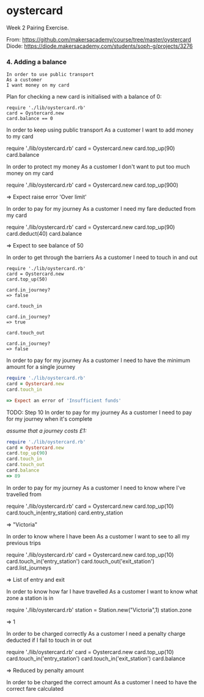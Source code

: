 # oystercard

Week 2 Pairing Exercise.

From: https://github.com/makersacademy/course/tree/master/oystercard  
Diode: https://diode.makersacademy.com/students/soph-g/projects/3276


### 4. Adding a balance

```
In order to use public transport  
As a customer  
I want money on my card  
```
Plan for checking a new card is initialised with a balance of 0:

```
require './lib/oystercard.rb'
card = Oystercard.new
card.balance == 0
```

In order to keep using public transport
As a customer
I want to add money to my card

require './lib/oystercard.rb'
card = Oystercard.new
card.top_up(90)
card.balance

In order to protect my money
As a customer
I don't want to put too much money on my card

require './lib/oystercard.rb'
card = Oystercard.new
card.top_up(900)

=> Expect raise error 'Over limit'

In order to pay for my journey
As a customer
I need my fare deducted from my card

require './lib/oystercard.rb'
card = Oystercard.new
card.top_up(90)
card.deduct(40)
card.balance

=> Expect to see balance of 50

In order to get through the barriers
As a customer
I need to touch in and out

```shell
require './lib/oystercard.rb'
card = Oystercard.new
card.top_up(50)

card.in_journey?
=> false

card.touch_in

card.in_journey?
=> true

card.touch_out

card.in_journey?
=> false

```

In order to pay for my journey
As a customer
I need to have the minimum amount for a single journey

```ruby
require './lib/oystercard.rb'
card = Oystercard.new
card.touch_in

=> Expect an error of 'Insufficient funds'
```
TODO: Step 10
In order to pay for my journey
As a customer
I need to pay for my journey when it's complete

_assume that a journey costs £1:_

```ruby
require './lib/oystercard.rb'
card = Oystercard.new
card.top_up(90)
card.touch_in
card.touch_out
card.balance
=> 89

```

In order to pay for my journey
As a customer
I need to know where I've travelled from

require './lib/oystercard.rb'
card = Oystercard.new
card.top_up(10)
card.touch_in(entry_station)
card.entry_station

=> "Victoria"

In order to know where I have been
As a customer
I want to see to all my previous trips

require './lib/oystercard.rb'
card = Oystercard.new
card.top_up(10)
card.touch_in('entry_station')
card.touch_out('exit_station')
card.list_journeys

=> List of entry and exit

In order to know how far I have travelled
As a customer
I want to know what zone a station is in

require './lib/oystercard.rb'
station = Station.new("Victoria",1)
station.zone

=> 1

In order to be charged correctly
As a customer
I need a penalty charge deducted if I fail to touch in or out

require './lib/oystercard.rb'
card = Oystercard.new
card.top_up(10)
card.touch_in('entry_station')
card.touch_in('exit_station')
card.balance

=> Reduced by penalty amount

In order to be charged the correct amount
As a customer
I need to have the correct fare calculated
